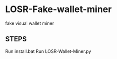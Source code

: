 # LOSR-Fake-wallet-miner
fake visual wallet miner

## STEPS

Run install.bat
Run LOSR-Wallet-Miner.py
